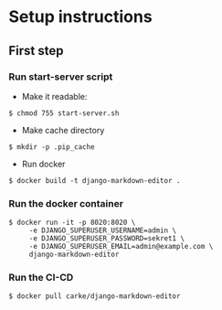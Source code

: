 # Setup instructions

## First step

### Run start-server script

* Make it readable:
````
$ chmod 755 start-server.sh
````

* Make cache directory
```
$ mkdir -p .pip_cache
```

* Run docker
```
$ docker build -t django-markdown-editor .
```

### Run the docker container

```
$ docker run -it -p 8020:8020 \
     -e DJANGO_SUPERUSER_USERNAME=admin \
     -e DJANGO_SUPERUSER_PASSWORD=sekret1 \
     -e DJANGO_SUPERUSER_EMAIL=admin@example.com \
     django-markdown-editor
```

### Run the CI-CD

```
$ docker pull carke/django-markdown-editor
```
